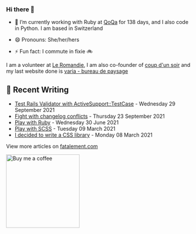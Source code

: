 ### Hi there 👋

<!--
**dianedelallee/dianedelallee** is a ✨ _special_ ✨ repository because its `README.md` (this file) appears on your GitHub profile.
-->

- 🔭 I’m currently working with Ruby at [QoQa](https://www.qoqa.ch/fr) for <!-- qoqa_days starts -->138<!-- qoqa_days ends --> days, and I also code in Python. I am based in Switzerland 

- 😄 Pronouns: She/her/hers
- ⚡ Fun fact: I commute in fixie 🚲

I am a volunteer at [Le Romandie](https://www.leromandie.ch/), I am also co-founder of [coup d'un soir](https://www.coup-dun-soir.ch/actualites) and my last website done is  [varia - bureau de paysage](https://www.varia-paysage.ch/)

## 📝 Recent Writing

<!-- writing starts -->
* [Test Rails Validator with ActiveSupport::TestCase](https://fatalement.com//posts/test-rails-validator/) - Wednesday 29 September 2021
* [Fight with changelog conflicts](https://fatalement.com//posts/changelog-conflict/) - Thursday 23 September 2021
* [Play with Ruby](https://fatalement.com//posts/play-with-ruby/) - Wednesday 30 June 2021
* [Play with SCSS](https://fatalement.com//posts/scss-tips/) - Tuesday 09 March 2021
* [I decided to write a CSS library](https://fatalement.com//posts/why-i-wrote-a-css-lib/) - Monday 08 March 2021
<!-- writing ends -->

View more articles on [fatalement.com](https://fatalement.com)

<a href="https://www.buymeacoffee.com/dianedelallee" target="_blank"><img src="https://fatalement.com/assets/img/sample/buy_coffee.png" width="200" alt="Buy me a coffee"></a>

